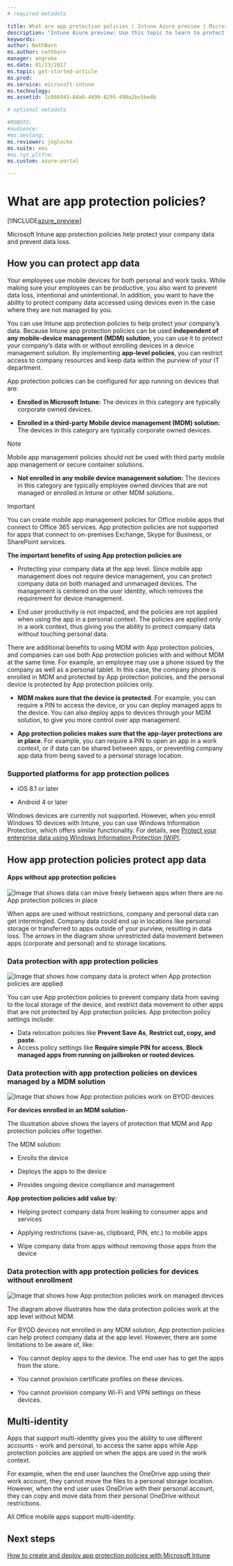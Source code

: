 ```yaml
---
# required metadata

title: What are app protection policies | Intune Azure preview | Microsoft Docs
description: "Intune Azure preview: Use this topic to learn to protect your company data with Microsoft Intune app protection policies."
keywords:
author: NathBarn
ms.author: nathbarn
manager: angrobe
ms.date: 01/23/2017
ms.topic: get-started-article
ms.prod:
ms.service: microsoft-intune
ms.technology:
ms.assetid: 1c086943-84a0-4d99-8295-490a2bc5be4b

# optional metadata

#ROBOTS:
#audience:
#ms.devlang:
ms.reviewer: joglocke
ms.suite: ems
#ms.tgt_pltfrm:
ms.custom: azure-portal

---
```


# What are app protection policies?


[!INCLUDE[azure_preview](../includes/azure_preview.md)]

Microsoft Intune app protection policies help protect your company data and prevent data loss.

## How you can protect app data
Your employees use mobile devices for both personal and work tasks.  While making sure your employees can be productive, you also want to prevent data loss, intentional and unintentional.  In addition, you want to have the ability to protect company data accessed using devices even in the case where they are not managed by you.

You can use Intune  app protection policies to help protect your company’s data. Because Intune app protection policies can be used **independent of any mobile-device management (MDM) solution**, you can use it to protect your company’s data with or without enrolling devices in a device management solution. By implementing **app-level policies**, you can restrict access to company resources and keep data within the purview of your IT department.

App protection policies can be configured for app running on devices that are:

- **Enrolled in Microsoft Intune:** The devices in this category are typically corporate owned devices.

-   **Enrolled in a third-party Mobile device management (MDM)  solution:**   The devices in this category are typically corporate owned devices.

  > [!NOTE]
  > Mobile app management policies should not be used with third party mobile app management  or secure container solutions.

-   **Not enrolled in any mobile device management solution:**  The devices in this category are typically employee owned devices that are not managed or enrolled in Intune or other MDM solutions.

> [!IMPORTANT]
> You can create mobile app management policies for Office mobile apps that connect to Office 365 services. App protection policies are not supported for apps that connect to on-premises Exchange, Skype for Business, or SharePoint services.

**The important benefits of using App protection policies are**

-   Protecting your company data at the app level.  Since mobile app management does not require device management, you can protect company data on both managed and unmanaged devices. The management is centered on the user identity, which removes the requirement for device management.

-   End user productivity is not impacted, and the policies are not applied when using the app in a personal context.  The policies are applied only in a work context, thus giving you the ability to protect company data without touching personal data.

There are additional benefits to using MDM with App protection  policies, and companies can use both App protection policies with and without MDM at the same time. For example, an employee may use a phone issued by the company as well as a personal tablet.  In this case, the company phone is enrolled in MDM and protected by App protection policies, and the personal device is protected by App protection policies only.

- **MDM makes sure that the device is protected**.  For example, you can require a PIN to access the device, or you can deploy managed apps to the device. You can also deploy apps to devices through your MDM solution, to give you more control over app management.

- **App protection policies makes sure that the app-layer protections are in place**. For example, you can require a PIN to open an app in a work context, or if data can be shared between apps, or preventing company app data from being saved to a personal storage location.


### Supported platforms for app protection polices
-   iOS 8.1 or later

-   Android 4 or later

Windows devices are currently not supported. However, when you enroll Windows 10 devices with Intune, you can use Windows Information Protection, which offers similar functionality. For details, see [Protect your enterprise data using Windows Information Protection (WIP)](https://technet.microsoft.com/en-us/itpro/windows/keep-secure/protect-enterprise-data-using-wip).
##  How app protection policies protect app data

####  Apps without app protection policies

![Image that shows data can move freely between apps when there are no App protection policies in place](../media/apps-without-protection-policies.png)

When apps are used without restrictions, company and personal data can get intermingled.  Company data could end up in locations like personal storage or transferred to apps outside of your  purview,  resulting in data loss. The arrows in the diagram show unrestricted data movement between apps (corporate and personal) and to storage locations.

### Data protection with app protection policies

![Image that shows how company data is protect when App protection policies are applied ](../media/apps-with-protection-policies.png)


You can use App protection policies to prevent company data from saving to the local storage of the device, and restrict data movement to other apps that are not protected by App protection policies. App protection policy settings include:
- Data relocation policies like
 **Prevent Save As**, **Restrict cut, copy, and paste**.
- Access policy settings like **Require simple PIN for access**, **Block managed apps from running on jailbroken or rooted devices**.

### Data protection with app protection policies on devices managed by a MDM solution

![Image that shows how App protection policies work on BYOD devices](../media/app-protection-policies-with-mdm.png)

**For devices enrolled in an MDM solution**-

The illustration above shows the layers of protection that MDM and App protection policies offer together.

The MDM solution:

-   Enrolls the device

-   Deploys the apps to the device

-   Provides ongoing device compliance and management

**App protection policies add value by:**

-   Helping protect  company data from leaking to consumer apps and services

-   Applying restrictions (save-as, clipboard, PIN, etc.) to mobile apps

-   Wipe company data from apps without removing those apps from the device


### Data protection with app protection policies for devices without enrollment

![Image that shows how App protection policies work on managed devices](../media/app-protection-policies-without-mdm.png)

The diagram above illustrates how the data protection policies work at the app level without MDM.

For BYOD devices not enrolled in any MDM solution, App protection policies can help protect company data at the app level.
However, there are some limitations to be aware of, like:

-   You cannot deploy apps to the device.  The end user has to get the apps from the store.

-   You cannot provision certificate profiles on these devices.

-   You cannot provision company Wi-Fi and VPN settings on these devices.


## Multi-identity

Apps that support multi-identity gives you the ability to use different accounts - work and personal, to access the same apps while App protection policies are applied on when the apps are used in the work context.

For example, when the end user launches the OneDrive app using their work account, they cannot move the files to a personal storage location. However, when the end user uses OneDrive with their personal account, they can copy and move data from their personal OneDrive without restrictions.

All Office mobile apps support multi-identity.

##  Next steps

[How to create and deploy app protection policies with Microsoft Intune](app-protection-policies.md)
